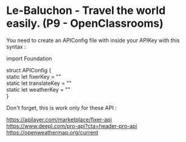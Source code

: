# Le-Baluchon - Travel the world easily. (P9 - OpenClassrooms)

You need to create an APIConfig file with inside your APIKey with this syntax :  

import Foundation  

struct APIConfig {  
    static let fixerKey = "<yourfixerapikey>"  
    static let translateKey = "<yourtranslateapikey>"  
    static let weatherKey = "<yourweatherapikey>"  
}  
 
 
 Don't forget, this is work only for these API :  
 
https://apilayer.com/marketplace/fixer-api  
https://www.deepl.com/pro-api?cta=header-pro-api  
https://openweathermap.org/current  
